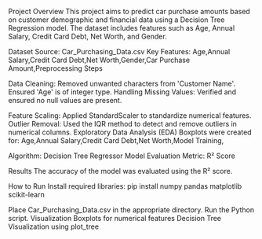 Project Overview
This project aims to predict car purchase amounts based on customer demographic and financial data using a Decision Tree Regression model. The dataset includes features such as Age, Annual Salary, Credit Card Debt, Net Worth, and Gender.

Dataset
Source: Car_Purchasing_Data.csv
Key Features:
Age,Annual Salary,Credit Card Debt,Net Worth,Gender,Car Purchase Amount,Preprocessing Steps

Data Cleaning:
Removed unwanted characters from 'Customer Name'.
Ensured 'Age' is of integer type.
Handling Missing Values:
Verified and ensured no null values are present.

Feature Scaling:
Applied StandardScaler to standardize numerical features.
Outlier Removal:
Used the IQR method to detect and remove outliers in numerical columns.
Exploratory Data Analysis (EDA)
Boxplots were created for:
Age,Annual Salary,Credit Card Debt,Net Worth,Model Training,

Algorithm: Decision Tree Regressor
Model Evaluation Metric: R² Score

Results
The accuracy of the model was evaluated using the R² score.

How to Run
Install required libraries:
pip install numpy pandas matplotlib scikit-learn

Place Car_Purchasing_Data.csv in the appropriate directory.
Run the Python script.
Visualization
Boxplots for numerical features
Decision Tree Visualization using plot_tree

